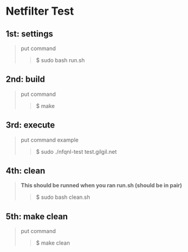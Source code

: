 Netfilter Test
==============

1st: settings
-------------
> put command
>	> $ sudo bash run.sh

2nd: build
-----------
> put command
>	> $ make

3rd: execute
------------
> put command example
>	> $ sudo ./nfqnl-test test.gilgil.net

4th: clean
-----------
> **This should be runned when you ran run.sh (should be in pair)**
>	> $ sudo bash clean.sh

5th: make clean
---------------
> put command
>	> $ make clean
